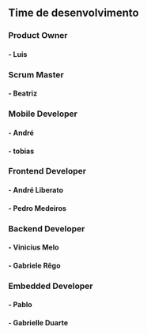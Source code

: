 ## Time de desenvolvimento

### Product Owner
#### - Luis

### Scrum Master
#### - Beatriz

### Mobile Developer
#### - André 
#### - tobias

### Frontend Developer
#### - André Liberato
#### - Pedro Medeiros

### Backend Developer
#### - Vinicius Melo
#### - Gabriele Rêgo

### Embedded Developer
#### - Pablo
#### - Gabrielle Duarte
